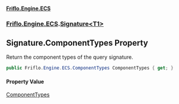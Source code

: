 #### [Friflo.Engine.ECS](index.md 'index')
### [Friflo.Engine.ECS](Friflo.Engine.ECS.md 'Friflo.Engine.ECS').[Signature&lt;T1&gt;](Signature_T1_.md 'Friflo.Engine.ECS.Signature<T1>')

## Signature<T1>.ComponentTypes Property

Return the component types of the query signature.

```csharp
public Friflo.Engine.ECS.ComponentTypes ComponentTypes { get; }
```

#### Property Value
[ComponentTypes](ComponentTypes.md 'Friflo.Engine.ECS.ComponentTypes')